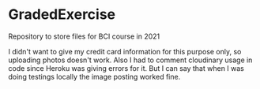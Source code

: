 # GradedExercise
Repository to store files for BCI course in 2021

I didn't want to give my credit card information for this purpose only, so uploading photos doesn't work.
Also I had to comment cloudinary usage in code since Heroku was giving errors for it.
But I can say that when I was doing testings locally the image posting worked fine.

